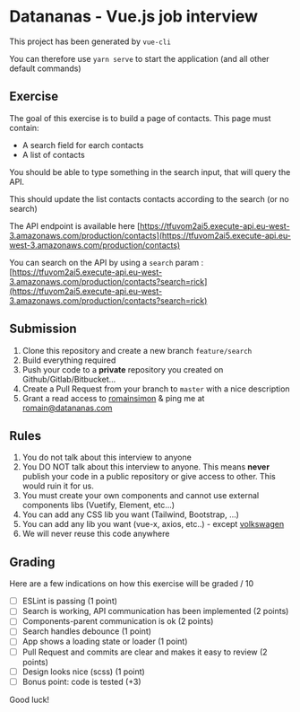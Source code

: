 # Datananas - Vue.js job interview

This project has been generated by `vue-cli`

You can therefore use `yarn serve` to start the application (and all other default commands)

## Exercise

The goal of this exercise is to build a page of contacts. This page must contain:
- A search field for earch contacts
- A list of contacts

You should be able to type something in the search input, that will query the API.

This should update the list contacts contacts according to the search (or no search)

The API endpoint is available here [https://tfuvom2ai5.execute-api.eu-west-3.amazonaws.com/production/contacts](https://tfuvom2ai5.execute-api.eu-west-3.amazonaws.com/production/contacts)

You can search on the API by using a `search` param : [https://tfuvom2ai5.execute-api.eu-west-3.amazonaws.com/production/contacts?search=rick](https://tfuvom2ai5.execute-api.eu-west-3.amazonaws.com/production/contacts?search=rick)

## Submission

1. Clone this repository and create a new branch `feature/search`
2. Build everything required
3. Push your code to a **private** repository you created on Github/Gitlab/Bitbucket...
4. Create a Pull Request from your branch to `master` with a nice description
5. Grant a read access to [romainsimon](https://github.com/romainsimon) & ping me at romain@datananas.com

## Rules

1. You do not talk about this interview to anyone
2. You DO NOT talk about this interview to anyone. This means **never** publish your code in a public repository or give access to other. This would ruin it for us.
2. You must create your own components and cannot use external components libs (Vuetify, Element, etc...)
3. You can add any CSS lib you want (Tailwind, Bootstrap, ...)
4. You can add any lib you want (vue-x, axios, etc..) - except [volkswagen](https://www.npmjs.com/package/volkswagen)
5. We will never reuse this code anywhere

## Grading

Here are a few indications on how this exercise will be graded / 10

- [ ] ESLint is passing (1 point)
- [ ] Search is working, API communication has been implemented (2 points)
- [ ] Components-parent communication is ok (2 points)
- [ ] Search handles debounce (1 point)
- [ ] App shows a loading state or loader (1 point)
- [ ] Pull Request and commits are clear and makes it easy to review (2 points)
- [ ] Design looks nice (scss) (1 point)
- [ ] Bonus point: code is tested (+3)

Good luck!
